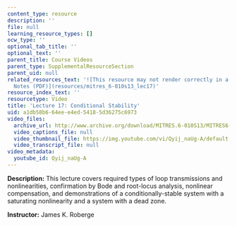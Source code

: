 ```yaml
---
content_type: resource
description: ''
file: null
learning_resource_types: []
ocw_type: ''
optional_tab_title: ''
optional_text: ''
parent_title: Course Videos
parent_type: SupplementalResourceSection
parent_uid: null
related_resources_text: '![This resource may not render correctly in a screen reader.](/images/inacessible.gif)[Lecture
  Notes (PDF)](resources/mitres_6-010s13_lec17)'
resource_index_text: ''
resourcetype: Video
title: 'Lecture 17: Conditional Stability'
uid: a1db58b6-64ee-e4ed-5418-5d36275c6973
video_files:
  archive_url: http://www.archive.org/download/MITRES.6-010S13/MITRES6-010S13_lec17_300k.mp4
  video_captions_file: null
  video_thumbnail_file: https://img.youtube.com/vi/Qyij_naUg-A/default.jpg
  video_transcript_file: null
video_metadata:
  youtube_id: Qyij_naUg-A
---
```


**Description:** This lecture covers required types of loop transmissions and nonlinearities, confirmation by Bode and root-locus analysis, nonlinear compensation, and demonstrations of a conditionally-stable system with a saturating nonlinearity and a system with a dead zone.

**Instructor:** James K. Roberge